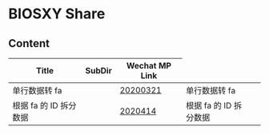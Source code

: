 # BIOSXY Share

## Content
<table>
    <thead>
        <th>Title</th>
        <th>SubDir</th>
        <th>Wechat MP Link</th>
    </thead>
    <tbody>
        <tr>
            <td>单行数据转 fa<td>
            <td><a href="./20200321/">20200321</a></td>
            <td>单行数据转 fa<td>
        </tr>
        <tr>
            <td>根据 fa 的 ID 拆分数据<td>
            <td><a href="./20200414/">2020414</a></td>
            <td>根据 fa 的 ID 拆分数据<td>
        </tr>
    </tbody>
</table>